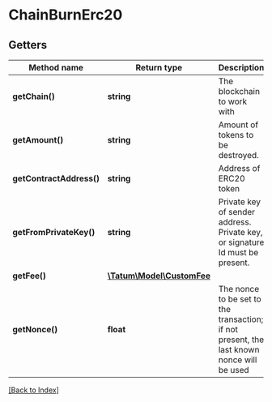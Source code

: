 # ChainBurnErc20

## Getters

Method name | Return type | Description | Notes
------------ | ------------- | ------------- | -------------
**getChain()** | **string** | The blockchain to work with |
**getAmount()** | **string** | Amount of tokens to be destroyed. |
**getContractAddress()** | **string** | Address of ERC20 token |
**getFromPrivateKey()** | **string** | Private key of sender address. Private key, or signature Id must be present. |
**getFee()** | [**\Tatum\Model\CustomFee**](CustomFee.md) |  | [optional]
**getNonce()** | **float** | The nonce to be set to the transaction; if not present, the last known nonce will be used | [optional]

[[Back to Index]](../index.md)
